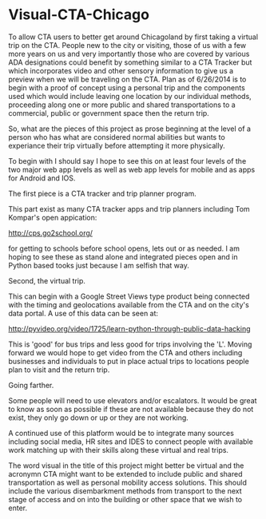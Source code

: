 Visual-CTA-Chicago
==================

To allow CTA users to better get around Chicagoland by first taking a virtual trip on the CTA.  People new to the city or visiting, those of us with a few more years on us and very importantly those who are covered by various ADA designations could benefit by something similar to a CTA Tracker but which incorporates video and other sensory information to give us a preview when we will be traveling on the CTA.  Plan as of 6/26/2014 is to begin with a proof of concept using a personal trip and the components used which would include leaving one location by our individual methods, proceeding along one or more public and shared transportations to a commercial, public or government space then the return trip.

So, what are the pieces of this project as prose beginning at the level of a person who has what are considered normal abilities but wants to experiance their trip virtually before attempting it more physically.

To begin with I should say I hope to see this on at least four levels of the two major web app levels as well as web app levels for mobile and as apps for Android and IOS.

The first piece is a CTA tracker and trip planner program.

This part exist as many CTA tracker apps and trip planners including Tom Kompar's open appication:

http://cps.go2school.org/

for getting to schools before school opens, lets out or as needed.  I am hoping to see these as stand alone and integrated pieces open and in Python based tooks just because I am selfish that way.

Second, the virtual trip.

This can begin with a Google Street Views type product being connected with the timing and geolocations available from the CTA and on the city's data portal.  A use of this data can be seen at:

http://pyvideo.org/video/1725/learn-python-through-public-data-hacking

This is 'good' for bus trips and less good for trips involving the 'L'.  Moving forward we would hope to get video from the CTA and others including businesses and individuals to put in place actual trips to locations people plan to visit and the return trip.

Going farther.

Some people will need to use elevators and/or escalators.  It would be great to know as soon as possible if these are not available because they do not exist, they only go down or up or they are not working.

A continued use of this platform would be to integrate many sources including social media, HR sites and IDES to connect people with available work matching up with their skills along these virtual and real trips.

The word visual in the title of this project might better be virtual and the acronymn CTA might want to be extended to include public and shared transportation as well as personal mobility access solutions.  This should include the various disembarkment methods from transport to the next stage of access and on into the building or other space that we wish to enter.
